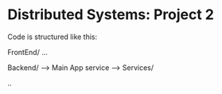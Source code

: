 
# Distributed Systems: Project 2

Code is structured like this:

FrontEnd/
...

Backend/
--> Main App service
--> Services/

..